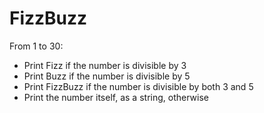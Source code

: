 # FizzBuzz

From 1 to 30:
- Print Fizz if the number is divisible by 3
- Print Buzz if the number is divisible by 5
- Print FizzBuzz if the number is divisible by both 3 and 5
- Print the number itself, as a string, otherwise